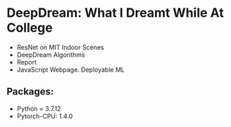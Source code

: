 # DeepDream: What I Dreamt While At College

- ResNet on MIT Indoor Scenes
- DeepDream Algorithms
- Report
- JavaScript Webpage. Deployable ML

## Packages:
- Python = 3.7.12
- Pytorch-CPU: 1.4.0